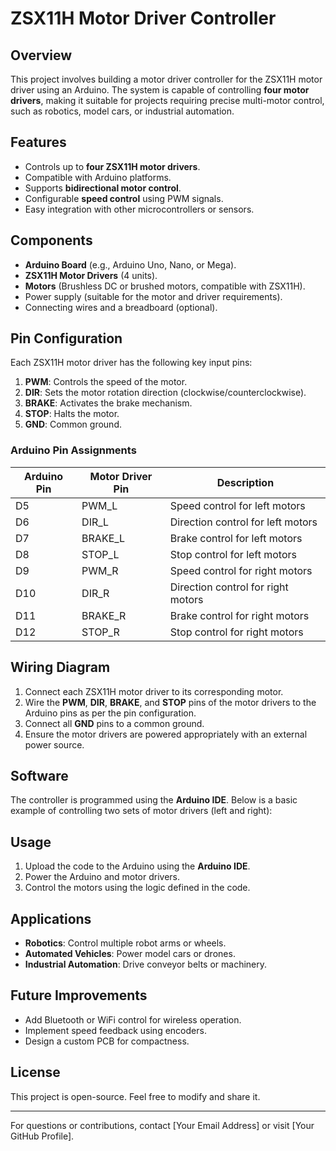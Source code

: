 # ZSX11H Motor Driver Controller

## Overview
This project involves building a motor driver controller for the ZSX11H motor driver using an Arduino. The system is capable of controlling **four motor drivers**, making it suitable for projects requiring precise multi-motor control, such as robotics, model cars, or industrial automation.

## Features
- Controls up to **four ZSX11H motor drivers**.
- Compatible with Arduino platforms.
- Supports **bidirectional motor control**.
- Configurable **speed control** using PWM signals.
- Easy integration with other microcontrollers or sensors.

## Components
- **Arduino Board** (e.g., Arduino Uno, Nano, or Mega).
- **ZSX11H Motor Drivers** (4 units).
- **Motors** (Brushless DC or brushed motors, compatible with ZSX11H).
- Power supply (suitable for the motor and driver requirements).
- Connecting wires and a breadboard (optional).

## Pin Configuration
Each ZSX11H motor driver has the following key input pins:
1. **PWM**: Controls the speed of the motor.
2. **DIR**: Sets the motor rotation direction (clockwise/counterclockwise).
3. **BRAKE**: Activates the brake mechanism.
4. **STOP**: Halts the motor.
5. **GND**: Common ground.

### Arduino Pin Assignments
| Arduino Pin | Motor Driver Pin | Description                   |
|-------------|------------------|-------------------------------|
| D5          | PWM_L            | Speed control for left motors |
| D6          | DIR_L            | Direction control for left motors|
| D7          | BRAKE_L          | Brake control for left motors |
| D8          | STOP_L           | Stop control for left motors  |
| D9          | PWM_R            | Speed control for right motors|
| D10         | DIR_R            | Direction control for right motors|
| D11         | BRAKE_R          | Brake control for right motors|
| D12         | STOP_R           | Stop control for right motors |

## Wiring Diagram
1. Connect each ZSX11H motor driver to its corresponding motor.
2. Wire the **PWM**, **DIR**, **BRAKE**, and **STOP** pins of the motor drivers to the Arduino pins as per the pin configuration.
3. Connect all **GND** pins to a common ground.
4. Ensure the motor drivers are powered appropriately with an external power source.

## Software
The controller is programmed using the **Arduino IDE**. Below is a basic example of controlling two sets of motor drivers (left and right):


## Usage
1. Upload the code to the Arduino using the **Arduino IDE**.
2. Power the Arduino and motor drivers.
3. Control the motors using the logic defined in the code.

## Applications
- **Robotics**: Control multiple robot arms or wheels.
- **Automated Vehicles**: Power model cars or drones.
- **Industrial Automation**: Drive conveyor belts or machinery.

## Future Improvements
- Add Bluetooth or WiFi control for wireless operation.
- Implement speed feedback using encoders.
- Design a custom PCB for compactness.

## License
This project is open-source. Feel free to modify and share it.

---

For questions or contributions, contact [Your Email Address] or visit [Your GitHub Profile].

